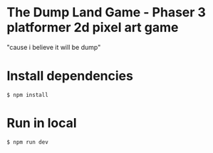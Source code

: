 # The Dump Land Game - Phaser 3 platformer 2d pixel art game
"cause i believe it will be dump"

# Install dependencies
 `$ npm install`
 
 # Run in local
 `$ npm run dev`
 


